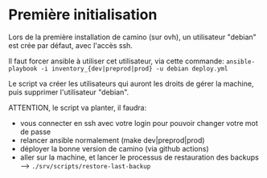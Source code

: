 # Première initialisation

Lors de la première installation de camino (sur ovh), un utilisateur "debian" est crée par défaut, avec l'accès ssh.

Il faut forcer ansible à utiliser cet utilisateur, via cette commande: `ansible-playbook -i inventory_{dev|preprod|prod} -u debian deploy.yml`

Le script va créer les utilisateurs qui auront les droits de gérer la machine, puis supprimer l'utilisateur "debian".

ATTENTION, le script va planter, il faudra:
- vous connecter en ssh avec votre login pour pouvoir changer votre mot de passe
- relancer ansible normalement (make dev|preprod|prod)
- déployer la bonne version de camino (via github actions)
- aller sur la machine, et lancer le processus de restauration des backups --> `./srv/scripts/restore-last-backup`
